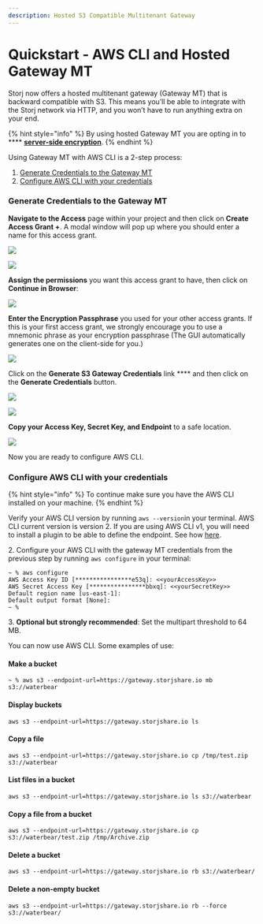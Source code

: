 ```yaml
---
description: Hosted S3 Compatible Multitenant Gateway
---
```


# Quickstart - AWS CLI and Hosted Gateway MT

Storj now offers a hosted multitenant gateway (Gateway MT)  that is backward compatible with S3. This means you’ll be able to integrate with the Storj network via HTTP, and you won’t have to run anything extra on your end.

{% hint style="info" %}
By using hosted Gateway MT you are opting in to **** [**server-side encryption**](../../concepts/encryption-key/design-decision-server-side-encryption.md).&#x20;
{% endhint %}

Using Gateway MT with AWS CLI is a 2-step process:

1. [Generate Credentials to the Gateway MT](./#generate-credentials-to-the-gateway-mt)
2. [Configure AWS CLI with your credentials](./#configure-aws-cli-with-your-credentials)

### Generate Credentials to the Gateway MT

**Navigate to the Access** page within your project and then click on **Create Access Grant +**. A modal window will pop up where you should enter a name for this access grant.

![](<../../.gitbook/assets/image (127).png>)

![](<../../.gitbook/assets/Screen Shot 2021-04-16 at 9.02.50 AM.png>)

**Assign the permissions** you want this access grant to have, then click on **Continue in Browser**:

![](<../../.gitbook/assets/Screen Shot 2021-04-16 at 9.03.15 AM.png>)

**Enter the Encryption Passphrase** you used for your other access grants. If this is your first access grant, we strongly encourage you to use a mnemonic phrase as your encryption passphrase (The GUI automatically generates one on the client-side for you.)

![](<../../.gitbook/assets/Screen Shot 2021-04-16 at 9.03.34 AM.png>)

Click on the **Generate S3 Gateway Credentials** link **** and then click on the **Generate Credentials** button.&#x20;

![](<../../.gitbook/assets/Screen Shot 2021-04-16 at 9.03.50 AM.png>)

![](<../../.gitbook/assets/Screen Shot 2021-04-16 at 9.03.54 AM.png>)

**Copy your Access Key, Secret Key, and Endpoint** to a safe location.&#x20;

![](<../../.gitbook/assets/Screen Shot 2021-04-16 at 9.04.08 AM.png>)

Now you are ready to configure AWS CLI.

### Configure AWS CLI with your credentials

{% hint style="info" %}
To continue make sure you have the AWS CLI installed on your machine.&#x20;
{% endhint %}

Verify your AWS CLI version by running `aws --version`in your terminal. AWS CLI current version is version 2. If you are using AWS CLI v1, you will need to install a plugin to be able to define the endpoint. See how [here](aws-cli-advanced-options.md#define-an-endpoint-with-aws-cli-v1).

2\. Configure your AWS CLI with the gateway MT credentials from the previous step by running `aws configure` in your terminal:

```
~ % aws configure 
AWS Access Key ID [****************e53q]: <<yourAccessKey>>
AWS Secret Access Key [****************bbxq]: <<yourSecretKey>>
Default region name [us-east-1]: 
Default output format [None]: 
~ % 
```

3\.  **Optional but strongly recommended**: Set the multipart threshold to 64 MB.&#x20;

You can now use AWS CLI. Some examples of use:

#### Make a bucket

```
~ % aws s3 --endpoint-url=https://gateway.storjshare.io mb s3://waterbear
```

#### Display buckets

```
aws s3 --endpoint-url=https://gateway.storjshare.io ls
```

#### Copy a file

```
aws s3 --endpoint-url=https://gateway.storjshare.io cp /tmp/test.zip s3://waterbear
```

#### List files in a bucket

```
aws s3 --endpoint-url=https://gateway.storjshare.io ls s3://waterbear
```

#### Copy a file from a bucket

```
aws s3 --endpoint-url=https://gateway.storjshare.io cp s3://waterbear/test.zip /tmp/Archive.zip
```

#### Delete a bucket

```
aws s3 --endpoint-url=https://gateway.storjshare.io rb s3://waterbear/
```

#### Delete a non-empty bucket

```
aws s3 --endpoint-url=https://gateway.storjshare.io rb --force s3://waterbear/
```

